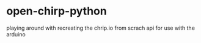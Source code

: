 # open-chirp-python
 playing around with recreating the chrip.io from scrach api for use with the arduino
